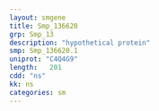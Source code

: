 ```yaml
---
layout: smgene
title: Smp_136620
grp: Smp_13
description: "hypothetical protein"
smp: Smp_136620.1
uniprot: "C4Q4G9"
length:   201
cdd: "ns"
kk: ns
categories: sm
---
```

